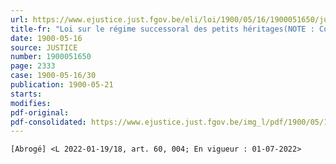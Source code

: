 ```yaml
---
url: https://www.ejustice.just.fgov.be/eli/loi/1900/05/16/1900051650/justel
title-fr: "Loi sur le régime successoral des petits héritages(NOTE : Consultation des versions antérieures à partir du 27-09-2013 et mise à jour au 14-03-2022)"
date: 1900-05-16
source: JUSTICE
number: 1900051650
page: 2333
case: 1900-05-16/30
publication: 1900-05-21
starts:
modifies:
pdf-original:
pdf-consolidated: https://www.ejustice.just.fgov.be/img_l/pdf/1900/05/16/1900051650_F.pdf
---
```


`[Abrogé] <L 2022-01-19/18, art. 60, 004; En vigueur : 01-07-2022>`
